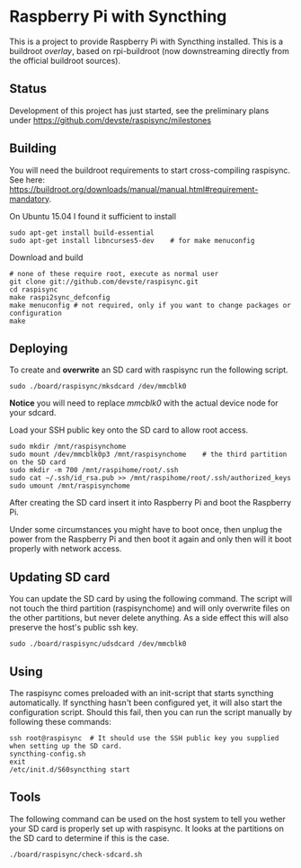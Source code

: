 Raspberry Pi with Syncthing
===========================

This is a project to provide Raspberry Pi with Syncthing installed. This is a buildroot *overlay*, based on rpi-buildroot (now downstreaming directly from the official buildroot sources).

Status
------

Development of this project has just started, see the preliminary plans under https://github.com/devste/raspisync/milestones

Building
--------

You will need the buildroot requirements to start cross-compiling raspisync. See here: https://buildroot.org/downloads/manual/manual.html#requirement-mandatory.

On Ubuntu 15.04 I found it sufficient to install

    sudo apt-get install build-essential
    sudo apt-get install libncurses5-dev	# for make menuconfig

Download and build

    # none of these require root, execute as normal user
    git clone git://github.com/devste/raspisync.git
    cd raspisync
    make raspi2sync_defconfig
    make menuconfig	# not required, only if you want to change packages or configuration
    make

Deploying
---------

To create and **overwrite** an SD card with raspisync run the following script.

    sudo ./board/raspisync/mksdcard /dev/mmcblk0
    
**Notice** you will need to replace *mmcblk0* with the actual device node for your sdcard.

Load your SSH public key onto the SD card to allow root access.

    sudo mkdir /mnt/raspisynchome
    sudo mount /dev/mmcblk0p3 /mnt/raspisynchome	# the third partition on the SD card
    sudo mkdir -m 700 /mnt/raspihome/root/.ssh
    sudo cat ~/.ssh/id_rsa.pub >> /mnt/raspihome/root/.ssh/authorized_keys
    sudo umount /mnt/raspisynchome

After creating the SD card insert it into Raspberry Pi and boot the Raspberry Pi. 

Under some circumstances you might have to boot once, then unplug the power from the Raspberry Pi and then boot it again and only then will it boot properly with network access.

Updating SD card
----------------

You can update the SD card by using the following command. The script will not touch the third partition (raspisynchome) and will only overwrite files on the other partitions, but never delete anything. As a side effect this will also preserve the host's public ssh key.

    sudo ./board/raspisync/udsdcard /dev/mmcblk0

Using
-----

The raspisync comes preloaded with an init-script that starts syncthing automatically. If syncthing hasn't been configured yet, it will also start the configuration script. Should this fail, then you can run the script manually by following these commands:

    ssh root@raspisync	# It should use the SSH public key you supplied when setting up the SD card.
    syncthing-config.sh
    exit
    /etc/init.d/S60syncthing start

Tools
-----

The following command can be used on the host system to tell you wether your SD card is properly set up with raspisync. It looks at the partitions on the SD card to determine if this is the case.

    ./board/raspisync/check-sdcard.sh
